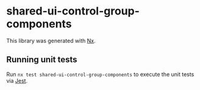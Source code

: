 # shared-ui-control-group-components

This library was generated with [Nx](https://nx.dev).

## Running unit tests

Run `nx test shared-ui-control-group-components` to execute the unit tests via [Jest](https://jestjs.io).
